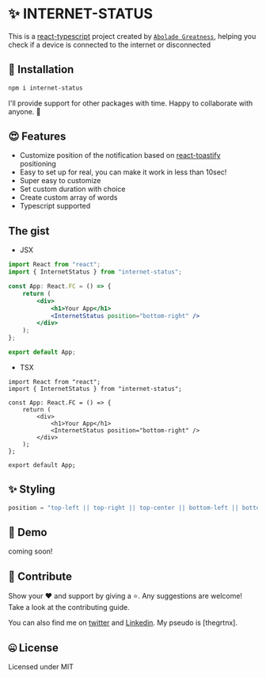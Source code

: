 # ✨ INTERNET-STATUS

This is a [react-typescript](https://www.typescriptlang.org/) project created by [`Abolade Greatness`](https://github.com/thegrtnx), helping you check if a device is connected to the internet or disconnected

## 🔧 Installation

```bash
npm i internet-status

```

I'll provide support for other packages with time. Happy to collaborate with anyone. 🤝

## 😍 Features

- Customize position of the notification based on [react-toastify](https://fkhadra.github.io/react-toastify/introduction) positioning
- Easy to set up for real, you can make it work in less than 10sec!
- Super easy to customize
- Set custom duration with choice
- Create custom array of words
- Typescript supported

## The gist

- JSX

```jsx
import React from "react";
import { InternetStatus } from "internet-status";

const App: React.FC = () => {
	return (
		<div>
			<h1>Your App</h1>
			<InternetStatus position="bottom-right" />
		</div>
	);
};

export default App;
```

- TSX

```tsx
import React from "react";
import { InternetStatus } from "internet-status";

const App: React.FC = () => {
	return (
		<div>
			<h1>Your App</h1>
			<InternetStatus position="bottom-right" />
		</div>
	);
};

export default App;
```

## ✨ Styling

```js
position = "top-left || top-right || top-center || bottom-left || bottom-right || bottom-center";
```

## 🚀 Demo

coming soon!

## 🤝 Contribute

Show your ❤️ and support by giving a ⭐. Any suggestions are welcome! Take a look at the contributing guide.

You can also find me on [twitter](https://twitter.com/thegrtnx) and [Linkedin](https://www.linkedin.com/in/thegrtnx). My pseudo is [thegrtnx].

## 🤐 License

Licensed under MIT
